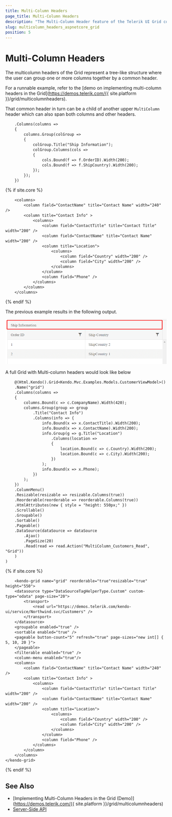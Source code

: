 ```yaml
---
title: Multi-Column Headers
page_title: Multi-Column Headers
description: "The Multi-Column Header feature of the Telerik UI Grid component for {{ site.framework }} allows you to group one or more columns under a common higher-level header."
slug: multicolumn_headers_aspnetcore_grid
position: 5
---
```


# Multi-Column Headers

The multicolumn headers of the Grid represent a tree-like structure where the user can group one or more columns together by a common header.

For a runnable example, refer to the [demo on implementing multi-column headers in the Grid](https://demos.telerik.com/{{ site.platform }}/grid/multicolumnheaders).

That common header in turn can be a child of another upper `MultiColumn` header which can also span both columns and other headers.

```HtmlHelper
    .Columns(columns =>
    {
        columns.Group(colGroup =>
        {
            colGroup.Title("Ship Information");
            colGroup.Columns(cols =>
            {
                cols.Bound(f => f.OrderID).Width(200);
                cols.Bound(f => f.ShipCountry).Width(200);
            });
        });
    })
```
{% if site.core %}
```TagHelper
    <columns>
        <column field="ContactName" title="Contact Name" width="240" />
        <column title="Contact Info" >
            <columns>
                <column field="ContactTitle" title="Contact Title" width="200" />
                <column field="ContactName" title="Contact Name" width="200" />
                <column title="Location">
                    <columns>
                        <column field="Country" width="200" />
                        <column field="City" width="200" />
                    </columns>
                </column>
                <column field="Phone" />
            </columns>
        </column>
    </columns>
```
{% endif %}

The previous example results in the following output.

![A Telerik UI Grid component for {{ site.framework }} with a column group](colgroup.png)

A full Grid with Multi-column headers would look like below

```HtmlHelper
    @(Html.Kendo().Grid<Kendo.Mvc.Examples.Models.CustomerViewModel>()
    .Name("grid")
    .Columns(columns =>
    {
        columns.Bound(c => c.CompanyName).Width(420);
        columns.Group(group => group
            .Title("Contact Info")
            .Columns(info => {
                info.Bound(x => x.ContactTitle).Width(200);
                info.Bound(x => x.ContactName).Width(200);
                info.Group(g => g.Title("Location")
                    .Columns(location =>
                    {
                        location.Bound(c => c.Country).Width(200);
                        location.Bound(c => c.City).Width(200);
                    })
                );
                info.Bound(x => x.Phone);
            })
        );
    })
    .ColumnMenu()
    .Resizable(resizable => resizable.Columns(true))
    .Reorderable(reorderable => reorderable.Columns(true))
    .HtmlAttributes(new { style = "height: 550px;" })
    .Scrollable()
    .Groupable()
    .Sortable()
    .Pageable()
    .DataSource(dataSource => dataSource
        .Ajax()
        .PageSize(20)
        .Read(read => read.Action("MultiColumn_Customers_Read", "Grid"))
    )
)
```
{% if site.core %}
```TagHelper
    <kendo-grid name="grid" reorderable="true"resizable="true" height="550">
    <datasource type="DataSourceTagHelperType.Custom" custom-type="odata" page-size="20">
        <transport>
            <read url="https://demos.telerik.com/kendo-ui/service/Northwind.svc/Customers" />
        </transport>
    </datasource>
    <groupable enabled="true" />
    <sortable enabled="true" />
    <pageable button-count="5" refresh="true" page-sizes="new int[] { 5, 10, 20 }">
    </pageable>
    <filterable enabled="true" />
    <column-menu enabled="true"/>
    <columns>
        <column field="ContactName" title="Contact Name" width="240" />
        <column title="Contact Info" >
            <columns>
                <column field="ContactTitle" title="Contact Title" width="200" />
                <column field="ContactName" title="Contact Name" width="200" />
                <column title="Location">
                    <columns>
                        <column field="Country" width="200" />
                        <column field="City" width="200" />
                    </columns>
                </column>
                <column field="Phone" />
            </columns>
        </column>
    </columns>
</kendo-grid>
```
{% endif %}

## See Also

* [Implementing Multi-Column Headers in the Grid (Demo)](https://demos.telerik.com/{{ site.platform }}/grid/multicolumnheaders)
* [Server-Side API](/api/grid)
